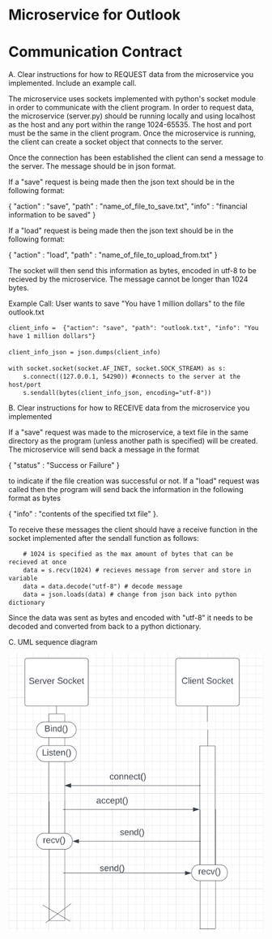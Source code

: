 # Microservice for Outlook

# Communication Contract
A. Clear instructions for how to REQUEST data from the microservice you implemented. Include an example call.

The microservice uses sockets implemented with python's socket module in order to communicate with the client program. 
In order to request data, the microservice (server.py) should be running locally and using localhost as the host and any port within 
the range 1024-65535. The host and port must be the same in the client program. Once the microservice is running, the client
can create a socket object that connects to the server.

Once the connection has been established the client can send a message to the server.
The message should be in json format.

If a "save" request is being made then the json text should be in the following format:

{ "action" : "save", "path" : "name_of_file_to_save.txt", "info" : "financial information to be saved" }

If a "load" request is being made then the json text should be in the following format:

{ "action" : "load", "path" : "name_of_file_to_upload_from.txt" }

The socket will then send this information as bytes, encoded in utf-8 to be recieved by the microservice. The message cannot
be longer than 1024 bytes. 

Example Call: User wants to save "You have 1 million dollars" to the file outlook.txt

````
client_info =  {"action": "save", "path": "outlook.txt", "info": "You have 1 million dollars"}

client_info_json = json.dumps(client_info)

with socket.socket(socket.AF_INET, socket.SOCK_STREAM) as s:
    s.connect((127.0.0.1, 54290)) #connects to the server at the host/port
    s.sendall(bytes(client_info_json, encoding="utf-8"))
````

B. Clear instructions for how to RECEIVE data from the microservice you implemented

If a "save" request was made to the microservice, a text file in the same directory as the program (unless another path is specified)
will be created. The microservice will send back a message in the format

{ "status" : "Success or Failure" } 

to indicate if the file creation was successful or not. If a "load" request was called then the program will send back 
the information in the following format as bytes

{ "info" : "contents of the specified txt file" }. 

To receive these messages the client should have a receive function in the socket implemented
after the sendall function as follows:

```
    # 1024 is specified as the max amount of bytes that can be recieved at once
    data = s.recv(1024) # recieves message from server and store in variable
    data = data.decode("utf-8") # decode message
    data = json.loads(data) # change from json back into python dictionary
```

Since the data was sent as bytes and encoded with "utf-8" it needs to be decoded and converted from back to a python dictionary.

C. UML sequence diagram

![img.png](img.png)